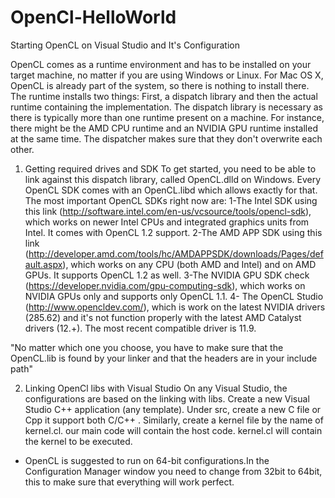 # OpenCl-HelloWorld
Starting OpenCL on Visual Studio and It's Configuration 

 OpenCL comes as a runtime environment and has to be installed on your target machine, no matter if you are using Windows or Linux. For Mac OS X, OpenCL is already part of the system, so there is nothing to install there. The runtime installs two things: First, a dispatch library and then the actual runtime containing the implementation. The dispatch library is necessary as there is typically more than one runtime present on a machine. For instance, there might be the AMD CPU runtime and an NVIDIA GPU runtime installed at the same time. 
 The dispatcher makes sure that they don't overwrite each other.
 
 1. Getting required drives and SDK
 To get started, you need to be able to link against this dispatch library, called OpenCL.dlld on Windows. Every OpenCL SDK comes with an OpenCL.libd which allows exactly for that. The most important OpenCL SDKs right now are:
1-The Intel SDK using this link (http://software.intel.com/en-us/vcsource/tools/opencl-sdk), which works on newer Intel CPUs and integrated graphics units from Intel. It comes with OpenCL 1.2 support.
2-The AMD APP SDK using this link (http://developer.amd.com/tools/hc/AMDAPPSDK/downloads/Pages/default.aspx), which works on any CPU (both AMD and Intel) and on AMD GPUs. It supports OpenCL 1.2 as well.
3-The NVIDIA GPU SDK check (https://developer.nvidia.com/gpu-computing-sdk), which works on NVIDIA GPUs only and supports only OpenCL 1.1.
4- The OpenCL Studio (http://www.opencldev.com/), which is work on the latest NVIDIA drivers (285.62) and it's not function properly with the latest AMD Catalyst drivers (12.+). The most recent compatible driver is 11.9.

"No matter which one you choose, you have to make sure that the OpenCL.lib is found by your linker and that the headers are in your include path"

2. Linking OpenCl libs with Visual Studio
On any Visual Studio, the configurations are based on the linking with libs. Create a new Visual Studio C++ application (any template). Under src, create a new C file or Cpp it support both C/C++ . Similarly, create a kernel file by the name of kernel.cl. our main code will contain the host code. kernel.cl will contain the kernel to be executed.

- OpenCL is suggested to run on 64-bit configurations.In the Configuration Manager window you need to change from 32bit to 64bit, this to make sure that everything will work perfect.


